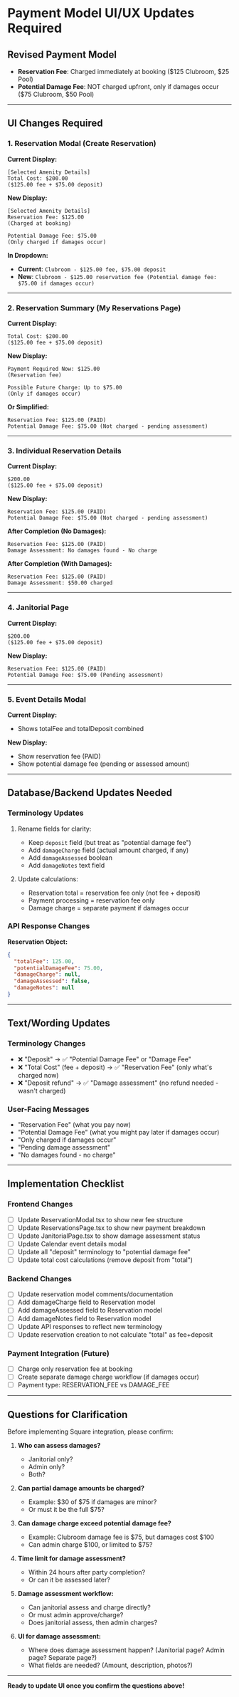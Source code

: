 # Payment Model UI/UX Updates Required

## **Revised Payment Model**
- **Reservation Fee**: Charged immediately at booking ($125 Clubroom, $25 Pool)
- **Potential Damage Fee**: NOT charged upfront, only if damages occur ($75 Clubroom, $50 Pool)

---

## **UI Changes Required**

### **1. Reservation Modal (Create Reservation)**

**Current Display:**
```
[Selected Amenity Details]
Total Cost: $200.00
($125.00 fee + $75.00 deposit)
```

**New Display:**
```
[Selected Amenity Details]
Reservation Fee: $125.00
(Charged at booking)

Potential Damage Fee: $75.00
(Only charged if damages occur)
```

**In Dropdown:**
- **Current**: `Clubroom - $125.00 fee, $75.00 deposit`
- **New**: `Clubroom - $125.00 reservation fee (Potential damage fee: $75.00 if damages occur)`

---

### **2. Reservation Summary (My Reservations Page)**

**Current Display:**
```
Total Cost: $200.00
($125.00 fee + $75.00 deposit)
```

**New Display:**
```
Payment Required Now: $125.00
(Reservation fee)

Possible Future Charge: Up to $75.00
(Only if damages occur)
```

**Or Simplified:**
```
Reservation Fee: $125.00 (PAID)
Potential Damage Fee: $75.00 (Not charged - pending assessment)
```

---

### **3. Individual Reservation Details**

**Current Display:**
```
$200.00
($125.00 fee + $75.00 deposit)
```

**New Display:**
```
Reservation Fee: $125.00 (PAID)
Potential Damage Fee: $75.00 (Not charged - pending assessment)
```

**After Completion (No Damages):**
```
Reservation Fee: $125.00 (PAID)
Damage Assessment: No damages found - No charge
```

**After Completion (With Damages):**
```
Reservation Fee: $125.00 (PAID)
Damage Assessment: $50.00 charged
```

---

### **4. Janitorial Page**

**Current Display:**
```
$200.00
($125.00 fee + $75.00 deposit)
```

**New Display:**
```
Reservation Fee: $125.00 (PAID)
Potential Damage Fee: $75.00 (Pending assessment)
```

---

### **5. Event Details Modal**

**Current Display:**
- Shows totalFee and totalDeposit combined

**New Display:**
- Show reservation fee (PAID)
- Show potential damage fee (pending or assessed amount)

---

## **Database/Backend Updates Needed**

### **Terminology Updates**
1. Rename fields for clarity:
   - Keep `deposit` field (but treat as "potential damage fee")
   - Add `damageCharge` field (actual amount charged, if any)
   - Add `damageAssessed` boolean
   - Add `damageNotes` text field

2. Update calculations:
   - Reservation total = reservation fee only (not fee + deposit)
   - Payment processing = reservation fee only
   - Damage charge = separate payment if damages occur

### **API Response Changes**
**Reservation Object:**
```json
{
  "totalFee": 125.00,
  "potentialDamageFee": 75.00,
  "damageCharge": null,
  "damageAssessed": false,
  "damageNotes": null
}
```

---

## **Text/Wording Updates**

### **Terminology Changes**
- ❌ "Deposit" → ✅ "Potential Damage Fee" or "Damage Fee"
- ❌ "Total Cost" (fee + deposit) → ✅ "Reservation Fee" (only what's charged now)
- ❌ "Deposit refund" → ✅ "Damage assessment" (no refund needed - wasn't charged)

### **User-Facing Messages**
- "Reservation Fee" (what you pay now)
- "Potential Damage Fee" (what you might pay later if damages occur)
- "Only charged if damages occur"
- "Pending damage assessment"
- "No damages found - no charge"

---

## **Implementation Checklist**

### **Frontend Changes**
- [ ] Update ReservationModal.tsx to show new fee structure
- [ ] Update ReservationsPage.tsx to show new payment breakdown
- [ ] Update JanitorialPage.tsx to show damage assessment status
- [ ] Update Calendar event details modal
- [ ] Update all "deposit" terminology to "potential damage fee"
- [ ] Update total cost calculations (remove deposit from "total")

### **Backend Changes**
- [ ] Update reservation model comments/documentation
- [ ] Add damageCharge field to Reservation model
- [ ] Add damageAssessed field to Reservation model
- [ ] Add damageNotes field to Reservation model
- [ ] Update API responses to reflect new terminology
- [ ] Update reservation creation to not calculate "total" as fee+deposit

### **Payment Integration (Future)**
- [ ] Charge only reservation fee at booking
- [ ] Create separate damage charge workflow (if damages occur)
- [ ] Payment type: RESERVATION_FEE vs DAMAGE_FEE

---

## **Questions for Clarification**

Before implementing Square integration, please confirm:

1. **Who can assess damages?**
   - Janitorial only?
   - Admin only?
   - Both?

2. **Can partial damage amounts be charged?**
   - Example: $30 of $75 if damages are minor?
   - Or must it be the full $75?

3. **Can damage charge exceed potential damage fee?**
   - Example: Clubroom damage fee is $75, but damages cost $100
   - Can admin charge $100, or limited to $75?

4. **Time limit for damage assessment?**
   - Within 24 hours after party completion?
   - Or can it be assessed later?

5. **Damage assessment workflow:**
   - Can janitorial assess and charge directly?
   - Or must admin approve/charge?
   - Does janitorial assess, then admin charges?

6. **UI for damage assessment:**
   - Where does damage assessment happen? (Janitorial page? Admin page? Separate page?)
   - What fields are needed? (Amount, description, photos?)

---

**Ready to update UI once you confirm the questions above!**


